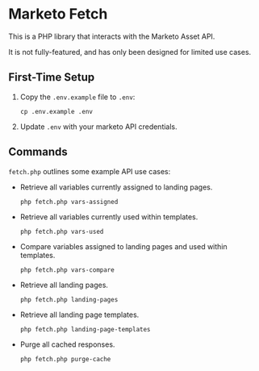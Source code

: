 # Marketo Fetch

This is a PHP library that interacts with the Marketo Asset API.

It is not fully-featured, and has only been designed for limited use cases.

## First-Time Setup

1. Copy the `.env.example` file to `.env`:
    ```
    cp .env.example .env
    ```
2. Update `.env` with your marketo API credentials.

## Commands

`fetch.php` outlines some example API use cases:

- Retrieve all variables currently assigned to landing pages.
    ```
    php fetch.php vars-assigned
    ```
- Retrieve all variables currently used within templates.
    ```
    php fetch.php vars-used
    ```
- Compare variables assigned to landing pages and used within templates.
    ```
    php fetch.php vars-compare
    ```
- Retrieve all landing pages.
    ```
    php fetch.php landing-pages
    ```
- Retrieve all landing page templates.
    ```
    php fetch.php landing-page-templates
    ```
- Purge all cached responses.
    ```
    php fetch.php purge-cache
    ```
